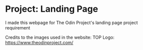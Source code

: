 # Project: Landing Page

I made this webpage for The Odin Project's landing page project requirement

Credits to the images used in the website:
TOP Logo: https://www.theodinproject.com/
